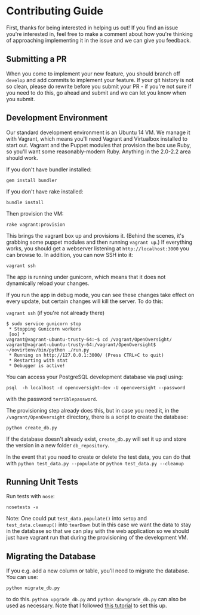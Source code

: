 # Contributing Guide

First, thanks for being interested in helping us out! If you find an issue you're interested in, feel free to make a comment about how you're thinking of approaching implementing it in the issue and we can give you feedback. 

## Submitting a PR

When you come to implement your new feature, you should branch off `develop` and add commits to implement your feature. If your git history is not so clean, please do rewrite before you submit your PR - if you're not sure if you need to do this, go ahead and submit and we can let you know when you submit. 

## Development Environment

Our standard development environment is an Ubuntu 14 VM. We manage it with Vagrant, which means you'll need Vagrant and Virtualbox installed to start out. Vagrant and the Puppet modules that provision the box use Ruby, so you'll want some reasonably-modern Ruby. Anything in the 2.0-2.2 area should work.

If you don't have bundler installed:

`gem install bundler`

If you don't have rake installed:

`bundle install`

Then provision the VM:

`rake vagrant:provision`

This brings the vagrant box up and provisions it. (Behind the scenes, it's grabbing some puppet modules and then running `vagrant up`.) If everything works, you should get a webserver listening at `http://localhost:3000` you can browse to. In addition, you can now SSH into it:

`vagrant ssh`

The app is running under gunicorn, which means that it does not dynamically reload your changes.

If you run the app in debug mode, you can see these changes take effect on every update, but certain changes will kill the server. To do this:

`vagrant ssh` (if you're not already there)
```
$ sudo service gunicorn stop
 * Stopping Gunicorn workers
 [oo] *
vagrant@vagrant-ubuntu-trusty-64:~$ cd /vagrant/OpenOversight/
vagrant@vagrant-ubuntu-trusty-64:/vagrant/OpenOversight$ ~/oovirtenv/bin/python ./run.py
 * Running on http://127.0.0.1:3000/ (Press CTRL+C to quit)
 * Restarting with stat
 * Debugger is active!
```

You can access your PostgreSQL development database via psql using:

`psql  -h localhost -d openoversight-dev -U openoversight --password`

with the password `terriblepassword`.

The provisioning step already does this, but in case you need it, in the `/vagrant/OpenOversight` directory, there is a script to create the database:

`python create_db.py`

If the database doesn't already exist, `create_db.py` will set it up and store the version in a new folder `db_repository`. 

In the event that you need to create or delete the test data, you can do that with
`python test_data.py --populate`
or
`python test_data.py --cleanup`

## Running Unit Tests

 Run tests with `nose`:

```nosetests -v```

Note: One could put `test_data.populate()` into `setUp` and `test_data.cleanup()` into `tearDown` but in this case we want the data to stay in the database so that we can play with the web application so we should just have vagrant run that during the provisioning of the development VM.

## Migrating the Database

If you e.g. add a new column or table, you'll need to migrate the database. You can use:

`python migrate_db.py`

to do this.
`python upgrade_db.py` and `python downgrade_db.py` can also be used as necessary. Note that I followed [this tutorial](http://blog.miguelgrinberg.com/post/the-flask-mega-tutorial-part-iv-database) to set this up.